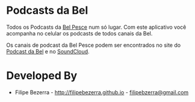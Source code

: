 # Podcasts da Bel

Todos os Podcasts da [Bel Pesce][1] num só lugar. Com este aplicativo você acompanha no celular os podcasts de todos canais da Bel.

Os canais de podcast da Bel Pesce podem ser encontrados no site do [Podcast da Bel][2] e no [SoundCloud][3].

# Developed By
* Filipe Bezerra - http://filipebezerra.github.io - filipebzerra@gmail.com

[1]: http://belpesce.com.br/
[2]: http://podcastdabel.com.br/
[3]: https://soundcloud.com/belpesce/sets
